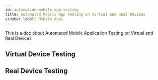 ```yaml
---
id: automation-mobile-app-testing
title: Automated Mobile App Testing on Virtual and Real Devices
sidebar_label: Mobile Apps
---
```


This is a doc about Automated Mobile Application Testing on Virtual and Real Devices

## Virtual Device Testing

## Real Device Testing